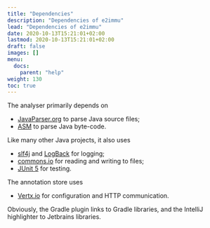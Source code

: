 ```yaml
---
title: "Dependencies"
description: "Dependencies of e2immu"
lead: "Dependencies of e2immu"
date: 2020-10-13T15:21:01+02:00
lastmod: 2020-10-13T15:21:01+02:00
draft: false
images: []
menu:
  docs:
    parent: "help"
weight: 130
toc: true
---
```


The analyser primarily depends on

* [JavaParser.org](https://javaparser.org/) to parse Java source files;
* [ASM](https://asm.ow2.io/) to parse Java byte-code.

Like many other Java projects, it also uses

* [slf4j](http://www.slf4j.org/) and  [LogBack](https://logback.qos.ch/) for logging;
* [commons.io](https://commons.apache.org/proper/commons-io/) for reading and writing to files;
* [JUnit 5](https://junit.org/junit5/) for testing.

The annotation store uses

* [Vertx.io](https://vertx.io/) for configuration and HTTP communication.

Obviously, the Gradle plugin links to Gradle libraries, and the IntelliJ highlighter to Jetbrains libraries.